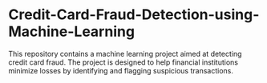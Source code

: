 # Credit-Card-Fraud-Detection-using-Machine-Learning
This repository contains a machine learning project aimed at detecting credit card fraud. The project is designed to help financial institutions minimize losses by identifying and flagging suspicious transactions.
